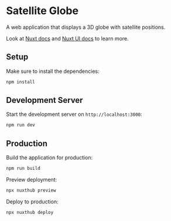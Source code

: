 # Satellite Globe

A web application that displays a 3D globe with satellite positions.

Look at [Nuxt docs](https://nuxt.com/docs/getting-started/introduction) and [Nuxt UI docs](https://ui3.nuxt.dev) to learn more.

## Setup

Make sure to install the dependencies:

```bash
npm install
```

## Development Server

Start the development server on `http://localhost:3000`:

```bash
npm run dev
```

## Production

Build the application for production:

```bash
npm run build
```

Preview deployment:

```bash
npx nuxthub preview
```

Deploy to production:

```bash
npx nuxthub deploy
```
